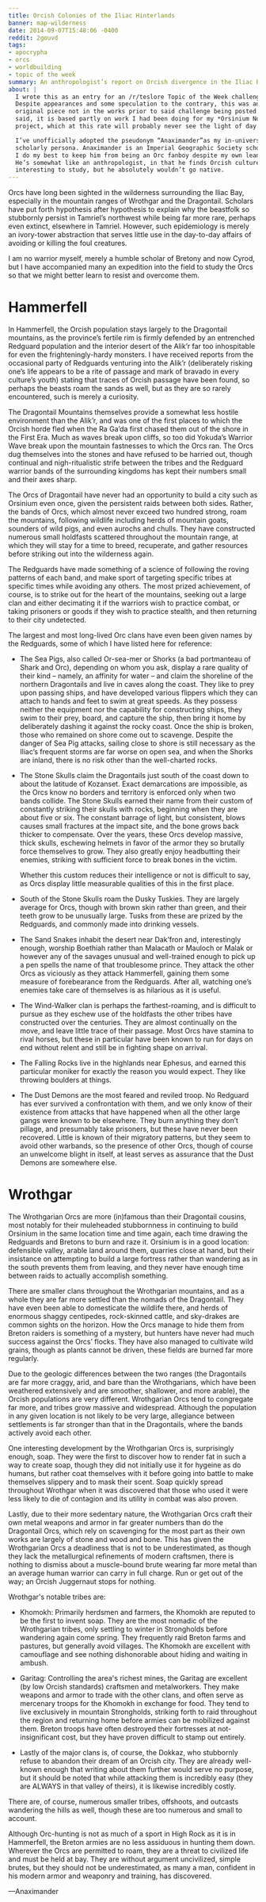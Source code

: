 ```yaml
---
title: Orcish Colonies of the Iliac Hinterlands
banner: map-wilderness
date: 2014-09-07T15:48:06 -0400
reddit: 2gouvd
tags:
- apocrypha
- orcs
- worldbuilding
- topic of the week
summary: An anthropologist’s report on Orcish divergence in the Iliac Bay.
about: |
  I wrote this as an entry for an /r/teslore Topic of the Week challenge.
  Despite appearances and some speculation to the contrary, this was an entirely
  original piece not in the works prior to said challenge being posted. That
  said, it is based partly on work I had been doing for my *Orsinium Novum*
  project, which at this rate will probably never see the light of day.

  I’ve unofficially adopted the pseudonym “Anaximander”as my in-universe
  scholarly persona. Anaximander is an Imperial Geographic Society scholar, and
  I do my best to keep him from being an Orc fanboy despite my own leanings.
  He’s somewhat like an anthropologist, in that he finds Orcish culture
  interesting to study, but he absolutely wouldn’t go native.
---
```


Orcs have long been sighted in the wilderness surrounding the Iliac Bay,
especially in the mountain ranges of Wrothgar and the Dragontail. Scholars have
put forth hypothesis after hypothesis to explain why the beastfolk so stubbornly
persist in Tamriel’s northwest while being far more rare, perhaps even extinct,
elsewhere in Tamriel. However, such epidemiology is merely an ivory-tower
abstraction that serves little use in the day-to-day affairs of avoiding or
killing the foul creatures.

I am no warrior myself, merely a humble scholar of Bretony and now Cyrod, but I
have accompanied many an expedition into the field to study the Orcs so that we
might better learn to resist and overcome them.

# Hammerfell

In Hammerfell, the Orcish population stays largely to the Dragontail mountains,
as the province’s fertile rim is firmly defended by an entrenched Redguard
population and the interior desert of the Alik’r far too inhospitable for even
the frighteningly-hardy monsters. I have received reports from the occasional
party of Redguards venturing into the Alik’r (deliberately risking one’s life
appears to be a rite of passage and mark of bravado in every culture’s youth)
stating that traces of Orcish passage have been found, so perhaps the beasts
roam the sands as well, but as they are so rarely encountered, such is merely a
curiosity.

The Dragontail Mountains themselves provide a somewhat less hostile environment
than the Alik’r, and was one of the first places to which the Orcish horde fled
when the Ra Ga’da first chased them out of the shore in the First Era. Much as
waves break upon cliffs, so too did Yokuda’s Warrior Wave break upon the
mountain fastnesses to which the Orcs ran. The Orcs dug themselves into the
stones and have refused to be harried out, though continual and nigh-ritualistic
strife between the tribes and the Redguard warrior bands of the surrounding
kingdoms has kept their numbers small and their axes sharp.

The Orcs of Dragontail have never had an opportunity to build a city such as
Orsinium even once, given the persistent raids between both sides. Rather, the
bands of Orcs, which almost never exceed two hundred strong, roam the mountains,
following wildlife including herds of mountain goats, sounders of wild pigs, and
even aurochs and chulls. They have constructed numerous small holdfasts
scattered throughout the mountain range, at which they will stay for a time to
breed, recuperate, and gather resources before striking out into the wilderness
again.

The Redguards have made something of a science of following the roving patterns
of each band, and make sport of targeting specific tribes at specific times
while avoiding any others. The most prized achievement, of course, is to strike
out for the heart of the mountains, seeking out a large clan and either
decimating it if the warriors wish to practice combat, or taking prisoners or
goods if they wish to practice stealth, and then returning to their city
undetected.

The largest and most long-lived Orc clans have even been given names by the
Redguards, some of which I have listed here for reference:

- The Sea Pigs, also called Or-sea-mer or Shorks (a bad portmanteau of Shark and
  Orc), depending on whom you ask, display a rare quality of their kind – namely,
  an affinity for water – and claim the shoreline of the northern Dragontails
  and live in caves along the coast. They like to prey upon passing ships, and
  have developed various flippers which they can attach to hands and feet to
  swim at great speeds. As they possess neither the equipment nor the capability
  for constructing ships, they swim to their prey, board, and capture the ship,
  then bring it home by deliberately dashing it against the rocky coast. Once
  the ship is broken, those who remained on shore come out to scavenge. Despite
  the danger of Sea Pig attacks, sailing close to shore is still necessary as
  the Iliac’s frequent storms are far worse on open sea, and when the Shorks are
  inland, there is no risk other than the well-charted rocks.

- The Stone Skulls claim the Dragontails just south of the coast down to about
  the latitude of Kozanset. Exact demarcations are impossible, as the Orcs know
  no borders and territory is enforced only when two bands collide. The Stone
  Skulls earned their name from their custom of constantly striking their skulls
  with rocks, beginning when they are about five or six. The constant barrage of
  light, but consistent, blows causes small fractures at the impact site, and the
  bone grows back thicker to compensate. Over the years, these Orcs develop
  massive, thick skulls, eschewing helmets in favor of the armor they so
  brutally force themselves to grow. They also greatly enjoy headbutting their
  enemies, striking with sufficient force to break bones in the victim.

  Whether this custom reduces their intelligence or not is difficult to say, as
  Orcs display little measurable qualities of this in the first place.

- South of the Stone Skulls roam the Dusky Tuskies. They are largely average for
  Orcs, though with brown skin rather than green, and their teeth grow to be
  unusually large. Tusks from these are prized by the Redguards, and commonly
  made into drinking vessels.

- The Sand Snakes inhabit the desert near Dak’fron and, interestingly enough,
  worship Boethiah rather than Malacath or Mauloch or Malak or however any of
  the savages unusual and well-trained enough to pick up a pen spells the name
  of that troublesome prince. They attack the other Orcs as viciously as they
  attack Hammerfell, gaining them some measure of forebearance from the
  Redguards. After all, watching one’s enemies take care of themselves is as
  hilarious as it is useful.

- The Wind-Walker clan is perhaps the farthest-roaming, and is difficult to
  pursue as they eschew use of the holdfasts the other tribes have constructed
  over the centuries. They are almost continually on the move, and leave little
  trace of their passage. Most Orcs have stamina to rival horses, but these in
  particular have been known to run for days on end without relent and still be
  in fighting shape on arrival.

- The Falling Rocks live in the highlands near Ephesus, and earned this
  particular moniker for exactly the reason you would expect. They like throwing
  boulders at things.

- The Dust Demons are the most feared and reviled troop. No Redguard has ever
  survived a confrontation with them, and we only know of their existence from
  attacks that have happened when all the other large gangs were known to be
  elsewhere. They burn anything they don’t pillage, and presumably take
  prisoners, but these have never been recovered. Little is known of their
  migratory patterns, but they seem to avoid other warbands, so the presence of
  other Orcs, though of course an unwelcome blight in itself, at least serves as
  assurance that the Dust Demons are somewhere else.

# Wrothgar

The Wrothgarian Orcs are more (in)famous than their Dragontail cousins, most
notably for their muleheaded stubbornness in continuing to build Orsinium in the
same location time and time again, each time drawing the Redguards and Bretons
to burn and raze it. Orsinium is in a good location: defensible valley, arable
land around them, quarries close at hand, but their insistance on attempting to
build a large fortress rather than wandering as in the south prevents them from
leaving, and they never have enough time between raids to actually accomplish
something.

There are smaller clans throughout the Wrothgarian mountains, and as a whole
they are far more settled than the nomads of the Dragontail. They have even been
able to domesticate the wildlife there, and herds of enormous shaggy centipedes,
rock-skinned cattle, and sky-drakes are common sights on the horizon. How the
Orcs manage to hide them from Breton raiders is something of a mystery, but
hunters have never had much success against the Orcs’ flocks. They have also
managed to cultivate wild grains, though as plants cannot be driven, these
fields are burned far more regularly.

Due to the geologic differences between the two ranges (the Dragontails are far
more craggy, arid, and bare than the Wrothgarians, which have been weathered
extensively and are smoother, shallower, and more arable), the Orcish
populations are very different. Wrothgarian Orcs tend to congregate far more,
and tribes grow massive and widespread. Although the population in any given
location is not likely to be very large, allegiance between settlements is far
stronger than that in the Dragontails, where the bands actively avoid each
other.

One interesting development by the Wrothgarian Orcs is, surprisingly enough,
soap. They were the first to discover how to render fat in such a way to create
soap, though they did not initially use it for hygeine as do humans, but rather
coat themselves with it before going into battle to make themselves slippery and
to mask their scent. Soap quickly spread throughout Wrothgar when it was
discovered that those who used it were less likely to die of contagion and its
utility in combat was also proven.

Lastly, due to their more sedentary nature, the Wrothgarian Orcs craft their own
metal weapons and armor in far greater numbers than do the Dragontail Orcs,
which rely on scavenging for the most part as their own works are largely of
stone and wood and bone. This has given the Wrothgarian Orcs a deadliness that
is not to be underestimated, as though they lack the metallurgical refinements
of modern craftsmen, there is nothing to dismiss about a muscle-bound brute
wearing far more metal than an average human warrior can carry in full charge.
Run or get out of the way; an Orcish Juggernaut stops for nothing.

Wrothgar's notable tribes are:

- Khomokh: Primarily herdsmen and farmers, the Khomokh are reputed to be the
  first to invent soap. They are the most nomadic of the Wrothgarian tribes,
  only settling to winter in Strongholds before wandering again come spring.
  They frequently raid Breton farms and pastures, but generally avoid villages.
  The Khomokh are excellent with camouflage and see nothing dishonorable about
  hiding and waiting in ambush.

- Garitag: Controlling the area's richest mines, the Garitag are excellent (by
  low Orcish standards) craftsmen and metalworkers. They make weapons and armor
  to trade with the other clans, and often serve as mercenary troops for the
  Khomokh in exchange for food. They tend to live exclusively in mountain
  Strongholds, striking forth to raid throughout the region and returning home
  before armies can be mobilized against them. Breton troops have often
  destroyed their fortresses at not-insignificant cost, but they have proven
  difficult to stamp out entirely.

- Lastly of the major clans is, of course, the Dokkaz, who stubbornly refuse to
  abandon their dream of an Orcish city. They are already well-known enough that
  writing about them further would serve no purpose, but it should be noted that
  while attacking them is incredibly easy (they are ALWAYS in that valley of
  theirs), it is likewise incredibly costly.

There are, of course, numerous smaller tribes, offshoots, and outcasts wandering
the hills as well, though these are too numerous and small to account.

Although Orc-hunting is not as much of a sport in High Rock as it is in
Hammerfell, the Breton armies are no less assiduous in hunting them down.
Wherever the Orcs are permitted to roam, they are a threat to civilized life and
must be held at bay. They are without argument uncivilized, simple brutes, but
they should not be underestimated, as many a man, confident in his modern armor
and weaponry and training, has discovered.

—Anaximander
